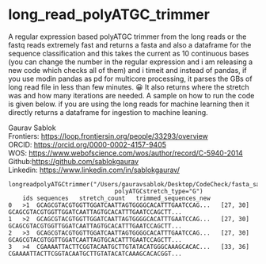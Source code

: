 # long_read_polyATGC_trimmer
A regular expression based polyATGC trimmer from the long reads or the fastq reads extremely fast and returns a fasta and also a dataframe for the sequence classification and this takes the current as 10 continuous bases (you can change the number in the regular expression and i am releasing a new code which checks all of them) and i timeit and instead of pandas, if you use modin pandas as pd for multicore processing, it parses the GBs of long read file in less than few minutes. 😀 It also returns where the stretch was and how many iterations are needed. A sample on how to run the code is given below. if you are using the long reads for machine learning then it directly returns a dataframe for ingestion to machine leaning.

Gaurav Sablok \
Frontiers: https://loop.frontiersin.org/people/33293/overview \
ORCID: https://orcid.org/0000-0002-4157-9405 \
WOS: https://www.webofscience.com/wos/author/record/C-5940-2014 \
Github:https://github.com/sablokgaurav \
Linkedin: https://www.linkedin.com/in/sablokgaurav/ 

```
longreadpolyATGCtrimmer("/Users/gauravsablok/Desktop/CodeCheck/fasta_sample_datasets/test_sample_short.fasta",
                              polyATGCstretch_type="G")
	ids	sequences	stretch_count	trimmed_sequences_new
0	>1	GCAGCGTACGTGGTTGGATCAATTAGTGGGGCACATTTGAATCCAG...	[27, 30]	GCAGCGTACGTGGTTGGATCAATTAGTGCACATTTGAATCCAGCTT...
1	>2	GCAGCGTACGTGGTTGGATCAATTAGTGGGGCACATTTGAATCCAG...	[27, 30]	GCAGCGTACGTGGTTGGATCAATTAGTGCACATTTGAATCCAGCTT...
2	>3	GCAGCGTACGTGGTTGGATCAATTAGTGGGGCACATTTGAATCCAG...	[27, 30]	GCAGCGTACGTGGTTGGATCAATTAGTGCACATTTGAATCCAGCTT...
3	>4	CGAAAATTACTTCGGTACAATGCTTGTATACATGGGCAAAGCACAC...	[33, 36]	CGAAAATTACTTCGGTACAATGCTTGTATACATCAAAGCACACGGT...
```
